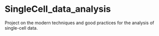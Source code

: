 # SingleCell_data_analysis
Project on the modern techniques and good practices for the analysis of single-cell data.
